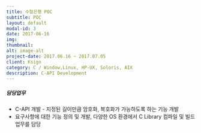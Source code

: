 ```yaml
---
title: 수협은행 POC 
subtitle: POC
layout: default
modal-id: 3
date: 2017-06-16
img: 
thumbnail: 
alt: image-alt
project-date: 2017.06.16 ~ 2017.07.05
client: Ksign
category: C / Window,Linux, HP-UX, Soloris, AIX
description: C-API Development
---
```

##### 담당업무
* C-API 개발 - 지정된 길이만큼 암호화, 복호화가 가능하도록 하는 기능 개발
* 요구사항에 대한 기능 정의 및 개발, 다양한 OS 환경에서 C Library 컴파일 및 빌드 업무를 담당
